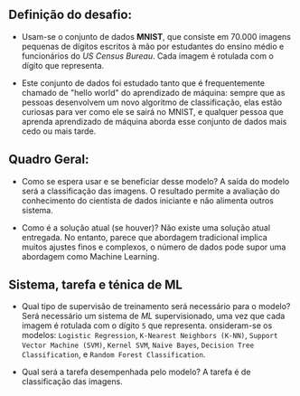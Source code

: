## Definição do desafio: 

- Usam-se o conjunto de dados **MNIST**, que consiste em $70.000$ imagens pequenas de dígitos escritos à mão por estudantes do ensino médio e funcionários do *US Census Bureau*. Cada imagem é rotulada com o dígito que representa. 

- Este conjunto de dados foi estudado tanto que é frequentemente chamado de "hello world" do aprendizado de máquina: sempre que as pessoas desenvolvem um novo algoritmo de classificação, elas estão curiosas para ver como ele se sairá no MNIST, e qualquer pessoa que aprenda aprendizado de máquina aborda esse conjunto de dados mais cedo ou mais tarde.

## Quadro Geral: 

- Como se espera usar e se beneficiar desse modelo? A saída do modelo será a classificação das imagens. O resultado permite a avaliação do conhecimento do cientísta de dados iniciante e não alimenta outros sistema.

- Como é a solução atual (se houver)? Não existe uma solução atual entregada. No entanto, parece que abordagem tradicional implica muitos ajustes finos e complexos, o número de dados pode supor uma abordagem como Machine Learning.

## Sistema, tarefa e ténica de ML

- Qual tipo de supervisão de treinamento será necessário para o modelo? Será necessário um sistema de *ML* supervisionado, uma vez que cada imagem é rotulada com o dígito `5` que representa. onsideram-se os modelos: `Logistic Regression`, `K-Nearest Neighbors (K-NN)`, `Support Vector Machine (SVM)`, `Kernel SVM`, `Naive Bayes`, `Decision Tree Classification`, e `Random Forest Classification`.

- Qual será a tarefa desempenhada pelo modelo? A tarefa é de classificação das imagens.
